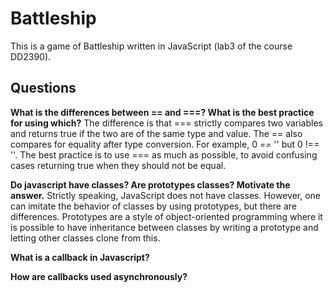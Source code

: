 # Battleship
This is a game of Battleship written in JavaScript (lab3 of the course DD2390).

## Questions

**What is the differences between == and ===? What is the best practice for using which?**
The difference is that === strictly compares two variables and returns true if the two are of the same type and value. The == also compares for equality after type conversion. For example, 0 == '' but 0 !== ''. The best practice is to use === as much as possible, to avoid confusing cases returning true when they should not be equal.

**Do javascript have classes? Are prototypes classes? Motivate the answer.**
Strictly speaking, JavaScript does not have classes. However, one can imitate the behavior of classes by using prototypes, but there are differences. Prototypes are a style of object-oriented programming where it is possible to have inheritance between classes by writing a prototype and letting other classes clone from this.

**What is a callback in Javascript?**


**How are callbacks used asynchronously?**



